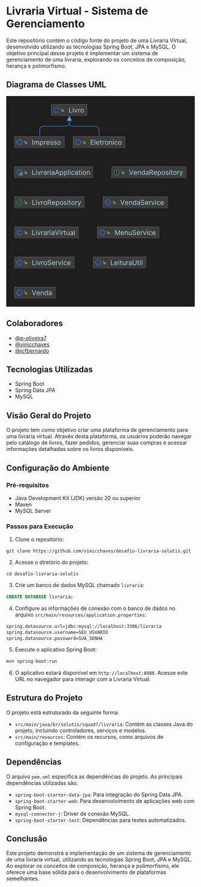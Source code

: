 
# Livraria Virtual - Sistema de Gerenciamento

Este repositório contém o código fonte do projeto de uma Livraria Virtual, desenvolvido utilizando as tecnologias Spring Boot, JPA e MySQL. O objetivo principal desse projeto é implementar um sistema de gerenciamento de uma livraria, explorando os conceitos de composição, herança e polimorfismo.

## Diagrama de Classes UML

![Diagrama de Classes](src/diagrama.jpg)


## Colaboradores

- [@p-oliveira7](https://github.com/p-oliveira7)
- [@vinicchaves](https://github.com/vinicchaves)
- [@jcfbernardo](https://github.com/jcfbernardo)

## Tecnologias Utilizadas

- Spring Boot
- Spring Data JPA
- MySQL

## Visão Geral do Projeto

O projeto tem como objetivo criar uma plataforma de gerenciamento para uma livraria virtual. Através desta plataforma, os usuários poderão navegar pelo catálogo de livros, fazer pedidos, gerenciar suas compras e acessar informações detalhadas sobre os livros disponíveis.

## Configuração do Ambiente

### Pré-requisitos

- Java Development Kit (JDK) versão 20 ou superior
- Maven
- MySQL Server

### Passos para Execução

1. Clone o repositório:

```
git clone https://github.com/vinicchaves/desafio-livraria-solutis.git
```

2. Acesse o diretório do projeto:

```
cd desafio-livraria-solutis
```

3. Crie um banco de dados MySQL chamado `livraria`:

```sql
CREATE DATABASE livraria;
```

4. Configure as informações de conexão com o banco de dados no arquivo `src/main/resources/application.properties`:

```properties
spring.datasource.url=jdbc:mysql://localhost:3306/livraria
spring.datasource.username=SEU_USUARIO
spring.datasource.password=SUA_SENHA
```

5. Execute o aplicativo Spring Boot:

```bash
mvn spring-boot:run
```

6. O aplicativo estará disponível em `http://localhost:8080`. Acesse este URL no navegador para interagir com a Livraria Virtual.

## Estrutura do Projeto

O projeto está estruturado da seguinte forma:

- `src/main/java/br/solutis/squad7/livraria`: Contém as classes Java do projeto, incluindo controladores, serviços e modelos.
- `src/main/resources`: Contém os recursos, como arquivos de configuração e templates.

## Dependências

O arquivo `pom.xml` especifica as dependências do projeto. As principais dependências utilizadas são:

- `spring-boot-starter-data-jpa`: Para integração do Spring Data JPA.
- `spring-boot-starter-web`: Para desenvolvimento de aplicações web com Spring Boot.
- `mysql-connector-j`: Driver de conexão MySQL.
- `spring-boot-starter-test`: Dependências para testes automatizados.

## Conclusão

Este projeto demonstra a implementação de um sistema de gerenciamento de uma livraria virtual, utilizando as tecnologias Spring Boot, JPA e MySQL. Ao explorar os conceitos de composição, herança e polimorfismo, ele oferece uma base sólida para o desenvolvimento de plataformas semelhantes.
